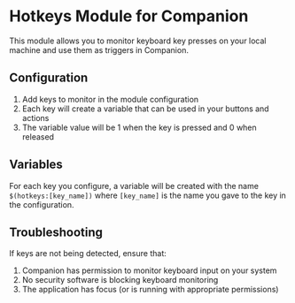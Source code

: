 # Hotkeys Module for Companion

This module allows you to monitor keyboard key presses on your local machine and use them as triggers in Companion.

## Configuration

1. Add keys to monitor in the module configuration
2. Each key will create a variable that can be used in your buttons and actions
3. The variable value will be 1 when the key is pressed and 0 when released

## Variables

For each key you configure, a variable will be created with the name `$(hotkeys:[key_name])` where `[key_name]` is the name you gave to the key in the configuration.

## Troubleshooting

If keys are not being detected, ensure that:

1. Companion has permission to monitor keyboard input on your system
2. No security software is blocking keyboard monitoring
3. The application has focus (or is running with appropriate permissions)
